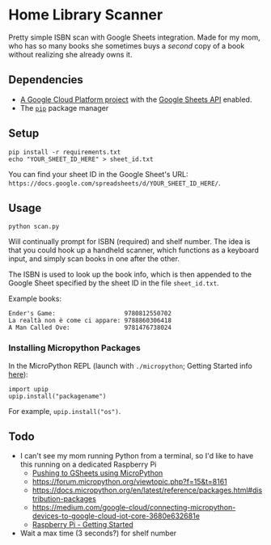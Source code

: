 # Home Library Scanner

Pretty simple ISBN scan with Google Sheets integration. Made for my mom, who has so many books she sometimes buys a *second* copy of a book without realizing she already owns it.

## Dependencies
- [A Google Cloud Platform project](https://developers.google.com/workspace/guides/create-project) with the [Google Sheets API](https://developers.google.com/sheets/api/quickstart/python) enabled.
- The [`pip`](https://pypi.org/project/pip/) package manager

## Setup
```
pip install -r requirements.txt
echo "YOUR_SHEET_ID_HERE" > sheet_id.txt
```

You can find your sheet ID in the Google Sheet's URL: `https://docs.google.com/spreadsheets/d/YOUR_SHEET_ID_HERE/`.

## Usage
```
python scan.py
```
Will continually prompt for ISBN (required) and shelf number. The idea is that you could hook up a handheld scanner, which functions as a keyboard input, and simply scan books in one after the other.

The ISBN is used to look up the book info, which is then appended to the Google Sheet specified by the sheet ID in the file `sheet_id.txt`.

Example books:
```
Ender's Game:                   9780812550702
La realtà non è come ci appare: 9788860306418
A Man Called Ove:               9781476738024
```

### Installing Micropython Packages

In the MicroPython REPL (launch with `./micropython`; Getting Started info [here](https://github.com/micropython/micropython/wiki/Getting-Started)):

```
import upip
upip.install("packagename")
```

For example, `upip.install("os")`.

## Todo
- I can't see my mom running Python from a terminal, so I'd like to have this running on a dedicated Raspberry Pi
  - [Pushing to GSheets using MicroPython](https://github.com/artem-smotrakov/esp32-weather-google-sheets)
  - https://forum.micropython.org/viewtopic.php?f=15&t=8161
  - https://docs.micropython.org/en/latest/reference/packages.html#distribution-packages
  - https://medium.com/google-cloud/connecting-micropython-devices-to-google-cloud-iot-core-3680e632681e
  - [Raspberry Pi - Getting Started](https://www.raspberrypi.org/products/raspberry-pi-pico/)
- Wait a max time (3 seconds?) for shelf number